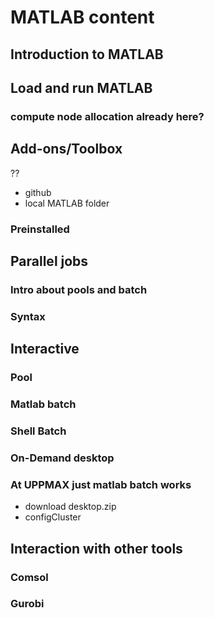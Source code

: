 # MATLAB content

## Introduction to MATLAB

## Load and run MATLAB

### compute node allocation already here?

## Add-ons/Toolbox
??
- github
- local MATLAB folder

### Preinstalled

## Parallel jobs
### Intro about pools and batch
### Syntax



## Interactive

### Pool

### Matlab batch

### Shell Batch

### On-Demand desktop

### At UPPMAX just matlab batch works
- download desktop.zip
- configCluster

## Interaction with other tools
### Comsol
### Gurobi
